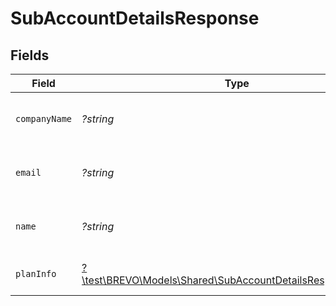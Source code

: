 # SubAccountDetailsResponse


## Fields

| Field                                                                                                                    | Type                                                                                                                     | Required                                                                                                                 | Description                                                                                                              |
| ------------------------------------------------------------------------------------------------------------------------ | ------------------------------------------------------------------------------------------------------------------------ | ------------------------------------------------------------------------------------------------------------------------ | ------------------------------------------------------------------------------------------------------------------------ |
| `companyName`                                                                                                            | *?string*                                                                                                                | :heavy_minus_sign:                                                                                                       | Sub-account company name                                                                                                 |
| `email`                                                                                                                  | *?string*                                                                                                                | :heavy_minus_sign:                                                                                                       | Email id of the sub-account organization                                                                                 |
| `name`                                                                                                                   | *?string*                                                                                                                | :heavy_minus_sign:                                                                                                       | Name of the sub-account user                                                                                             |
| `planInfo`                                                                                                               | [?\test\BREVO\Models\Shared\SubAccountDetailsResponsePlanInfo](../../Models/Shared/SubAccountDetailsResponsePlanInfo.md) | :heavy_minus_sign:                                                                                                       | Sub-account plan details                                                                                                 |